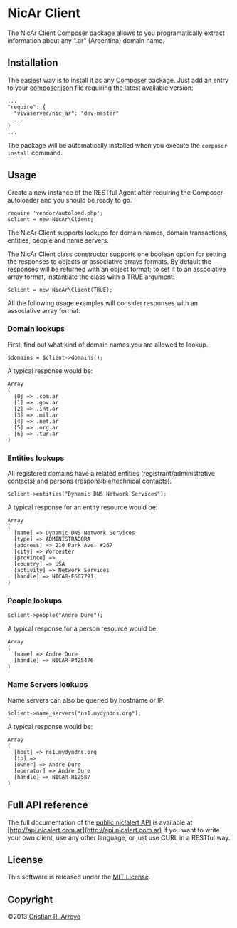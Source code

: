 # NicAr Client

The NicAr Client [Composer](http://getcomposer.org/) package allows to you programatically extract information about any ".ar" (Argentina) domain name. 

## Installation

The easiest way is to install it as any [Composer](http://getcomposer.org/) package. Just add an entry to your [composer.json](http://getcomposer.org/doc/01-basic-usage.md#composer-json-project-setup) file requiring the latest available version:

    ...
    "require": {
      "vivaserver/nic_ar": "dev-master"
      ...
    }
    ...

The package will be automatically installed when you execute the `composer install` command.

## Usage

Create a new instance of the RESTful Agent after requiring the Composer autoloader and you should be ready to go.

    require 'vendor/autoload.php';
    $client = new NicAr\Client;

The NicAr Client supports lookups for domain names, domain transactions, entities, people and name servers.

The NicAr Client class constructor supports one boolean option for setting the responses to objects or associative arrays formats. By default the responses will be returned with an object format; to set it to an associative array format, instantiate the class with a TRUE argument:

    $client = new NicAr\Client(TRUE);

All the following usage examples will consider responses with an associative array format.

### Domain lookups

First, find out what kind of domain names you are allowed to lookup.

    $domains = $client->domains();

A typical response would be:

    Array
    (
      [0] => .com.ar
      [1] => .gov.ar
      [2] => .int.ar
      [3] => .mil.ar
      [4] => .net.ar
      [5] => .org.ar
      [6] => .tur.ar
    )

### Entities lookups

All registered domains have a related entities (registrant/administrative contacts) and persons (responsible/technical contacts).

    $client->entities("Dynamic DNS Network Services");

A typical response for an entity resource would be:

    Array
    (
      [name] => Dynamic DNS Network Services
      [type] => ADMINISTRADORA
      [address] => 210 Park Ave. #267
      [city] => Worcester
      [province] => 
      [country] => USA
      [activity] => Network Services
      [handle] => NICAR-E607791
    )

### People lookups

    $client->people("Andre Dure");

A typical response for a person resource would be:

    Array
    (
      [name] => Andre Dure
      [handle] => NICAR-P425476
    )

### Name Servers lookups

Name servers can also be queried by hostname or IP.

    $client->name_servers("ns1.mydyndns.org");

A typical response would be:

    Array
    (
      [host] => ns1.mydyndns.org
      [ip] => 
      [owner] => Andre Dure
      [operator] => Andre Dure
      [handle] => NICAR-H12587
    )

## Full API reference

The full documentation of the [public nic!alert API](http://api.nicalert.com.ar) is available at [http://api.nicalert.com.ar](http://api.nicalert.com.ar) if you want to write your own client, use any other language, or just use CURL in a RESTful way.

## License

This software is released under the [MIT License](http://www.opensource.org/licenses/MIT).

## Copyright

&copy;2013 [Cristian R. Arroyo](mailto:cristian.arroyo@vivaserver.com)
